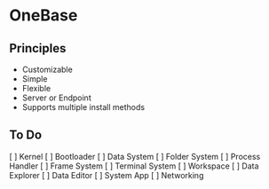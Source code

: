 # OneBase

## Principles
- Customizable
- Simple
- Flexible
- Server or Endpoint
- Supports multiple install methods

## To Do
[ ] Kernel
[ ] Bootloader
[ ] Data System
[ ] Folder System
[ ] Process Handler
[ ] Frame System
[ ] Terminal System
[ ] Workspace
[ ] Data Explorer
[ ] Data Editor
[ ] System App
[ ] Networking
